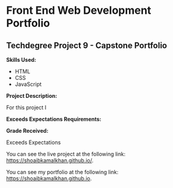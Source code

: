 # Front End Web Development Portfolio
## Techdegree Project 9 - Capstone Portfolio

**Skills Used:**

- HTML
- CSS
- JavaScript

**Project Description:**

For this project I 

**Exceeds Expectations Requirements:**



**Grade Received:**

Exceeds Expectations

You can see the live project at the following link: https://shoaibkamalkhan.github.io/.

You can see my portfolio at the following link: https://shoaibkamalkhan.github.io.
